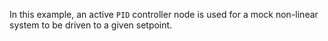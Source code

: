<!--- Add SEO here --->

In this example, an active `PID` controller node is used for a mock non-linear system to be driven to a given setpoint.